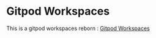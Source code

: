# Gitpod Workspaces
This is a gitpod workspaces reborn : [Gitpod Workspaces](https://gitpod.io/#https://github.com/sxlmnwb/Gitpod-Workspaces)
